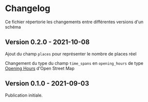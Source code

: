 <MenuSchema />

# Changelog

Ce fichier répertorie les changements entre différentes versions d'un schéma


## Version 0.2.0 - 2021-10-08

Ajout du champ `places` pour représenter le nombre de places réel

Changement du type du champ `time_spans` en `opening_hours` de type [Opening Hours](https://wiki.openstreetmap.org/wiki/Key:opening_hours) d'Open Street Map

## Version 0.1.0 - 2021-09-03

Publication initiale.